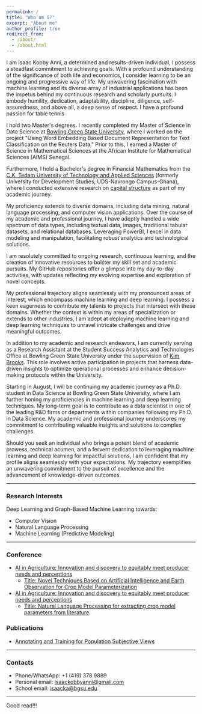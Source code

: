 ```yaml
---
permalink: /
title: "Who am I?"
excerpt: "About me"
author_profile: true
redirect_from: 
  - /about/
  - /about.html
---
```


I am Isaac Kobby Anni, a determined and results-driven individual, I possess a steadfast commitment to achieving goals. With a profound understanding of the significance of both life and economics, I consider learning to be an ongoing and progressive way of life. My unwavering fascination with machine learning and its diverse array of industrial applications has been the impetus behind my continuous research and scholarly pursuits. I embody humility, dedication, adaptability, discipline, diligence, self-assuredness, and above all, a deep sense of respect. I have a profound passion for table tennis

I hold two Master's degrees. I recently completed my Master of Science in Data Science at [Bowling Green State University](https://www.bgsu.edu/), where I worked on the project "Using Word Embedding Based Document Representation for Text Classification on the Reuters Data." Prior to this, I earned a Master of Science in Mathematical Sciences at the African Institute for Mathematical Sciences (AIMS) Senegal.

Furthermore, I hold a Bachelor's degree in Financial Mathematics from the [C.K. Tedam University of Technology and Applied Sciences](https://cktutas.edu.gh/) (formerly University for Development Studies, UDS-Navrongo Campus-Ghana), where I conducted extensive research on [capital structure](https://www.investopedia.com/terms/c/capitalstructure.asp) as part of my academic journey.

My proficiency extends to diverse domains, including data mining, natural language processing, and computer vision applications. Over the course of my academic and professional journey, I have adeptly handled a wide spectrum of data types, including textual data, images, traditional tabular datasets, and relational databases. Leveraging PowerBI, I excel in data modeling and manipulation, facilitating robust analytics and technological solutions.

I am resolutely committed to ongoing research, continuous learning, and the creation of innovative resources to bolster my skill set and academic pursuits. My GitHub repositories offer a glimpse into my day-to-day activities, with updates reflecting my evolving expertise and exploration of novel concepts.

My professional trajectory aligns seamlessly with my pronounced areas of interest, which encompass machine learning and deep learning. I possess a keen eagerness to contribute my talents to projects that intersect with these domains. Whether the context is within my areas of specialization or extends to other industries, I am adept at deploying machine learning and deep learning techniques to unravel intricate challenges and drive meaningful outcomes.

In addition to my academic and research endeavors, I am currently serving as a Research Assistant at the Student Success Analytics and Technologies Office at Bowling Green State University under the supervision of [Kim Brooks](https://www.linkedin.com/in/kimberlyn-brooks-b09b1924/). This role involves active participation in projects that harness data-driven insights to optimize operational processes and enhance decision-making protocols within the University.

Starting in August, I will be continuing my academic journey as a Ph.D. student in Data Science at Bowling Green State University, where I am further honing my proficiencies in machine learning and deep learning techniques. My long-term goal is to contribute as a data scientist in one of the leading R&D firms or departments within companies following my Ph.D. in Data Science. My academic and professional journey underscores my commitment to contributing valuable insights and solutions to complex challenges.

Should you seek an individual who brings a potent blend of academic prowess, technical acumen, and a fervent dedication to leveraging machine learning and deep learning for impactful solutions, I am confident that my profile aligns seamlessly with your expectations. My trajectory exemplifies an unwavering commitment to the pursuit of excellence and the advancement of knowledge-driven outcomes.

---
### Research Interests
Deep Learning and Graph-Based Machine Learning towards:
- Computer Vision
- Natural Language Processing
- Machine Learning (Predictive Modeling)

---
### Conference
- [AI in Agriculture; Innovation and discovery to equitably meet producer needs and perceptions](https://abe.ufl.edu/2023-ai-conference/workshops-and-sessions/)
  - [Title: Novel Techniques Based on Artificial Intelligence and Earth Observation for Crop Model Parameterization](https://abe.ufl.edu/2023-ai-conference/workshops-and-sessions/#:~:text=Novel%20Techniques%20Based%20on%20Artificial%20Intelligence%20and%20Earth%20Observation%20for%20Crop%20Model%20Parameterization)
- [AI in Agriculture; Innovation and discovery to equitably meet producer needs and perceptions](https://abe.ufl.edu/2023-ai-conference/workshops-and-sessions/)
  - [Title: Natural Language Processing for extracting crop model parameters from literature](https://github.com/IkeKobby/ikekobby.github.io/blob/master/files/agro_poster_draft6-1.pdf)

### Publications
- [Annotating and Training for Population Subjective Views](https://aclanthology.org/2023.wassa-1.36/)

---
### Contacts
- Phone/WhatsApp: +1 (419) 378 9889 
- Personal email: isaackobbyanni@gmail.com
- School email: isaacka@bgsu.edu

---
Good read!!!

<!-- Example: editing a markdown file for a talk
![Editing a markdown file for a talk](/images/editing-talk.png)
-->
